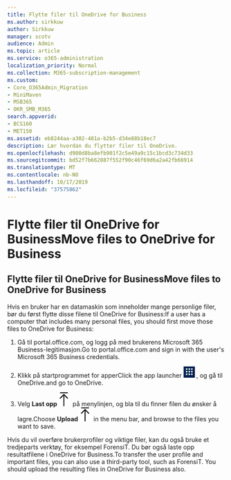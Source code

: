 ```yaml
---
title: Flytte filer til OneDrive for Business
ms.author: sirkkuw
author: Sirkkuw
manager: scotv
audience: Admin
ms.topic: article
ms.service: o365-administration
localization_priority: Normal
ms.collection: M365-subscription-management
ms.custom:
- Core_O365Admin_Migration
- MiniMaven
- MSB365
- OKR_SMB_M365
search.appverid:
- BCS160
- MET150
ms.assetid: eb8244aa-a302-481a-b2b5-d34e88b18ec7
description: Lær hvordan du flytter filer til OneDrive.
ms.openlocfilehash: d900d8ba8efb901f2c5e49a9c15c1bcd3c734d33
ms.sourcegitcommit: bd52f7b662887f552f90c46f69d6a2a42fb66914
ms.translationtype: MT
ms.contentlocale: nb-NO
ms.lasthandoff: 10/17/2019
ms.locfileid: "37575862"
---
```

# <a name="move-files-to-onedrive-for-business"></a><span data-ttu-id="ddbb3-103">Flytte filer til OneDrive for Business</span><span class="sxs-lookup"><span data-stu-id="ddbb3-103">Move files to OneDrive for Business</span></span>

## <a name="move-files-to-onedrive-for-business"></a><span data-ttu-id="ddbb3-104">Flytte filer til OneDrive for Business</span><span class="sxs-lookup"><span data-stu-id="ddbb3-104">Move files to OneDrive for Business</span></span>

<span data-ttu-id="ddbb3-105">Hvis en bruker har en datamaskin som inneholder mange personlige filer, bør du først flytte disse filene til OneDrive for Business:</span><span class="sxs-lookup"><span data-stu-id="ddbb3-105">If a user has a computer that includes many personal files, you should first move those files to OneDrive for Business:</span></span>
  
1. <span data-ttu-id="ddbb3-106">Gå til portal.office.com, og logg på med brukerens Microsoft 365 Business-legitimasjon.</span><span class="sxs-lookup"><span data-stu-id="ddbb3-106">Go to portal.office.com and sign in with the user's Microsoft 365 Business credentials.</span></span>
    
2. <span data-ttu-id="ddbb3-107">Klikk på startprogrammet for apper</span><span class="sxs-lookup"><span data-stu-id="ddbb3-107">Click the app launcher</span></span> ![The app launcher icon in Office 365](media/7502f4ec-3c9a-435d-a7b4-b9cda85189a7.png) <span data-ttu-id="ddbb3-109">, og gå til OneDrive.</span><span class="sxs-lookup"><span data-stu-id="ddbb3-109">and go to OneDrive.</span></span> 
    
3. <span data-ttu-id="ddbb3-110">Velg **Last opp**![Upload](media/d9b963b8-10af-42e2-953d-360301b83d3c.png) på menylinjen, og bla til du finner filen du ønsker å lagre.</span><span class="sxs-lookup"><span data-stu-id="ddbb3-110">Choose **Upload**![Upload](media/d9b963b8-10af-42e2-953d-360301b83d3c.png) in the menu bar, and browse to the files you want to save.</span></span> 
    
<span data-ttu-id="ddbb3-p101">Hvis du vil overføre brukerprofiler og viktige filer, kan du også bruke et tredjeparts verktøy, for eksempel ForensiT. Du bør også laste opp resultatfilene i OneDrive for Business.</span><span class="sxs-lookup"><span data-stu-id="ddbb3-p101">To transfer the user profile and important files, you can also use a third-party tool, such as ForensiT. You should upload the resulting files in OneDrive for Business also.</span></span>
  

